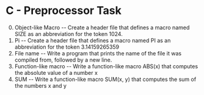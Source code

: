 # C - Preprocessor Task

0. Object-like Macro -- Create a header file that defines a macro named SIZE as an abbreviation for the token 1024.
1. Pi -- Create a header file that defines a macro named PI as an abbreviation for the token 3.14159265359
2. File name -- Write a program that prints the name of the file it was compiled from, followed by a new line.
3. Function-like macro -- Write a function-like macro ABS(x) that computes the absolute value of a number x
4. SUM -- Write a function-like macro SUM(x, y) that computes the sum of the numbers x and y
